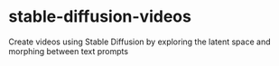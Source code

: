 # stable-diffusion-videos
Create videos using Stable Diffusion by exploring the latent space and morphing between text prompts
